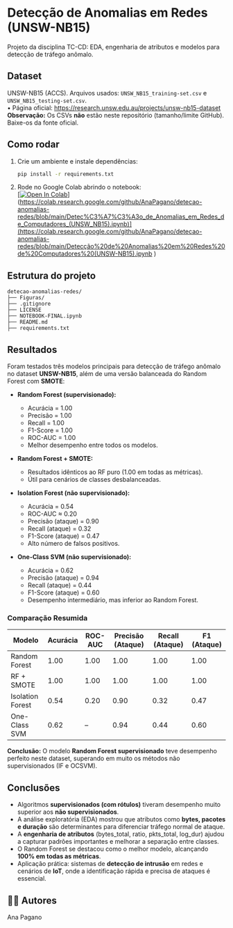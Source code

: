 # Detecção de Anomalias em Redes (UNSW-NB15)

Projeto da disciplina TC-CD: EDA, engenharia de atributos e modelos para detecção de tráfego anômalo.

## Dataset
UNSW-NB15 (ACCS). Arquivos usados: `UNSW_NB15_training-set.csv` e `UNSW_NB15_testing-set.csv`.  
• Página oficial: https://research.unsw.edu.au/projects/unsw-nb15-dataset  
**Observação:** Os CSVs **não** estão neste repositório (tamanho/limite GitHub). Baixe-os da fonte oficial.

## Como rodar
1. Crie um ambiente e instale dependências:
   ```bash
   pip install -r requirements.txt
   ```
2. Rode no Google Colab abrindo o notebook:  
   [[![Open In Colab]([https://colab.research.google.com/assets/colab-badge.svg)](
https://colab.research.google.com/github/AnaPagano/detecao-anomalias-redes/blob/main/NOTEBOOK_FINAL.ipynb
)](https://colab.research.google.com/github/AnaPagano/detecao-anomalias-redes/blob/main/Detec%C3%A7%C3%A3o_de_Anomalias_em_Redes_de_Computadores_(UNSW_NB15).ipynb)](https://colab.research.google.com/github/AnaPagano/detecao-anomalias-redes/blob/main/Detecção%20de%20Anomalias%20em%20Redes%20de%20Computadores%20(UNSW-NB15).ipynb
)


##  Estrutura do projeto
```
detecao-anomalias-redes/
├── Figuras/                  
├── .gitignore
├── LICENSE
├── NOTEBOOK-FINAL.ipynb      
├── README.md
├── requirements.txt          
```

##  Resultados

Foram testados três modelos principais para detecção de tráfego anômalo no dataset **UNSW-NB15**, além de uma versão balanceada do Random Forest com **SMOTE**:

- **Random Forest (supervisionado):**
  - Acurácia = 1.00
  - Precisão = 1.00
  - Recall = 1.00
  - F1-Score = 1.00
  - ROC-AUC = 1.00
  - Melhor desempenho entre todos os modelos.

- **Random Forest + SMOTE:**
  - Resultados idênticos ao RF puro (1.00 em todas as métricas).
  - Útil para cenários de classes desbalanceadas.

- **Isolation Forest (não supervisionado):**
  - Acurácia = 0.54
  - ROC-AUC ≈ 0.20
  - Precisão (ataque) = 0.90
  - Recall (ataque) = 0.32
  - F1-Score (ataque) = 0.47
  - Alto número de falsos positivos.

- **One-Class SVM (não supervisionado):**
  - Acurácia = 0.62
  - Precisão (ataque) = 0.94
  - Recall (ataque) = 0.44
  - F1-Score (ataque) = 0.60
  - Desempenho intermediário, mas inferior ao Random Forest.

###  Comparação Resumida

| Modelo              | Acurácia | ROC-AUC | Precisão (Ataque) | Recall (Ataque) | F1 (Ataque) |
|---------------------|----------|---------|-------------------|-----------------|-------------|
| Random Forest       | 1.00     | 1.00    | 1.00              | 1.00            | 1.00        |
| RF + SMOTE          | 1.00     | 1.00    | 1.00              | 1.00            | 1.00        |
| Isolation Forest    | 0.54     | 0.20    | 0.90              | 0.32            | 0.47        |
| One-Class SVM       | 0.62     | –       | 0.94              | 0.44            | 0.60        |

**Conclusão:** O modelo **Random Forest supervisionado** teve desempenho perfeito neste dataset, superando em muito os métodos não supervisionados (IF e OCSVM).


##  Conclusões

- Algoritmos **supervisionados (com rótulos)** tiveram desempenho muito superior aos **não supervisionados**.  
- A análise exploratória (EDA) mostrou que atributos como **bytes, pacotes e duração** são determinantes para diferenciar tráfego normal de ataque.  
- A **engenharia de atributos** (bytes_total, ratio, pkts_total, log_dur) ajudou a capturar padrões importantes e melhorar a separação entre classes.  
- O Random Forest se destacou como o melhor modelo, alcançando **100% em todas as métricas**.  
- Aplicação prática: sistemas de **detecção de intrusão** em redes e cenários de **IoT**, onde a identificação rápida e precisa de ataques é essencial.  


## 👩‍💻 Autores
Ana Pagano

